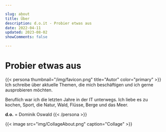 ```yaml
---

slug: about
title: Über
description: d.o.it - Probier etwas aus
date: 2022-04-11
updated: 2023-08-02
showComments: false

---
```


# Probier etwas aus

{{< persona thumbnail="/img/favicon.png" title="Autor" color="primary" >}}
 Ich schreibe über aktuelle Themen, die mich beschäftigen und ich gerne ausprobieren möchten.

Beruflich war ich die letzten Jahre in der IT unterwegs. Ich liebe es zu kochen, Sport, die Natur, Wald, Flüsse, Berge und das Meer.

**d.o.** = Dominik Oswald
{{< /persona >}}



{{< image src="img/CollageAbout.png" caption="Collage" >}}